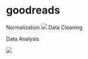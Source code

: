 # goodreads

Normalization
<img src="https://github.com/JasonYao3/goodreads/blob/master/Goodreads%20ER%20diagram.png">
Data Cleaning

Data Analysis

<img src="https://github.com/JasonYao3/goodreads/blob/master/PowerBi%20snippet.JPG">


